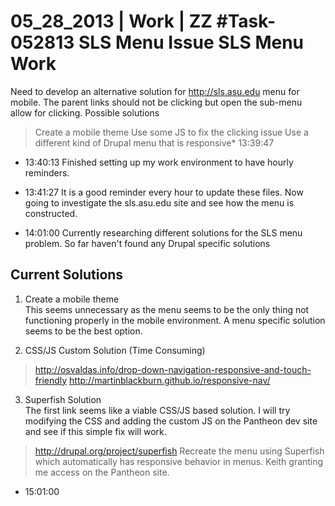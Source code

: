 05_28_2013 | Work | ZZ 
#Task-052813 SLS Menu Issue
SLS Menu Work
===
Need to develop an alternative solution for http://sls.asu.edu menu for mobile. 
The parent links should not be clicking but open the sub-menu allow for clicking. 
Possible solutions
> Create a mobile theme 
> Use some JS to fix the clicking issue
> Use a different kind of Drupal menu that is responsive* 13:39:47
* 13:40:13
Finished setting up my work environment to have hourly reminders. 
* 13:41:27
It is a good reminder every hour to update these files. 
Now going to investigate the sls.asu.edu site and see how the menu is constructed. 



* 14:01:00
Currently researching different solutions for the SLS menu problem. So far haven't found any Drupal specific solutions

Current Solutions
---

1. Create a mobile theme  
This seems unnecessary as the menu seems to be the only thing not functioning properly in the mobile environment. A menu specific solution seems to be the best option. 

2. CSS/JS Custom Solution (Time Consuming)  
> http://osvaldas.info/drop-down-navigation-responsive-and-touch-friendly 
> http://martinblackburn.github.io/responsive-nav/

3. Superfish Solution  
The first link seems like a viable CSS/JS based solution. I will try modifying the CSS and adding the custom JS on the Pantheon dev site and see if this simple fix will work.  
> http://drupal.org/project/superfish
Recreate the menu using Superfish which automatically has responsive behavior in menus. 
Keith granting me access on the Pantheon site. 


* 15:01:00
